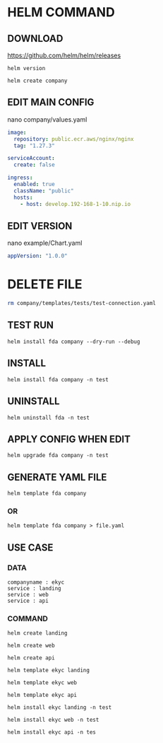 # HELM COMMAND

## DOWNLOAD 

https://github.com/helm/helm/releases

```
helm version 

helm create company
```

## EDIT MAIN CONFIG

nano company/values.yaml

```yml
image:
  repository: public.ecr.aws/nginx/nginx
  tag: "1.27.3"

serviceAccount:
  create: false

ingress:
  enabled: true
  className: "public"
  hosts:
    - host: develop.192-168-1-10.nip.io

```

## EDIT VERSION

nano example/Chart.yaml

```yml
appVersion: "1.0.0"
```


# DELETE FILE

```sh
rm company/templates/tests/test-connection.yaml
```

## TEST RUN

```
helm install fda company --dry-run --debug
```

## INSTALL 

```
helm install fda company -n test
```

## UNINSTALL

```
helm uninstall fda -n test
```

## APPLY CONFIG WHEN EDIT

```
helm upgrade fda company -n test
```

## GENERATE YAML FILE

```
helm template fda company
```

### OR

```
helm template fda company > file.yaml
```

## USE CASE 

### DATA
```
companyname : ekyc
service : landing
service : web
service : api
```

### COMMAND 

```
helm create landing

helm create web

helm create api

helm template ekyc landing

helm template ekyc web

helm template ekyc api

helm install ekyc landing -n test

helm install ekyc web -n test

helm install ekyc api -n tes

```
